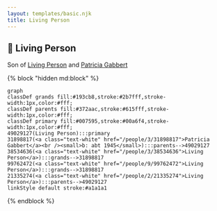 ```yaml
---
layout: templates/basic.njk
title: Living Person
---
```

## 🔵 Living Person

Son of [Living Person](/people/2/21335274) and [Patricia Gabbert](/people/3/31898817)

{% block "hidden md:block" %}
```mermaid
graph
classDef grands fill:#193cb8,stroke:#2b7fff,stroke-width:1px,color:#fff;
classDef parents fill:#372aac,stroke:#615fff,stroke-width:1px,color:#fff;
classDef primary fill:#007595,stroke:#00a6f4,stroke-width:1px,color:#fff;
49029127(Living Person):::primary
31898817(<a class="text-white" href="/people/3/31898817">Patricia Gabbert</a><br /><small>b: abt 1945</small>):::parents-->49029127
38534636(<a class="text-white" href="/people/3/38534636">Living Person</a>):::grands-->31898817
99762472(<a class="text-white" href="/people/9/99762472">Living Person</a>):::grands-->31898817
21335274(<a class="text-white" href="/people/2/21335274">Living Person</a>):::parents-->49029127
linkStyle default stroke:#a1a1a1
```
{% endblock %}
